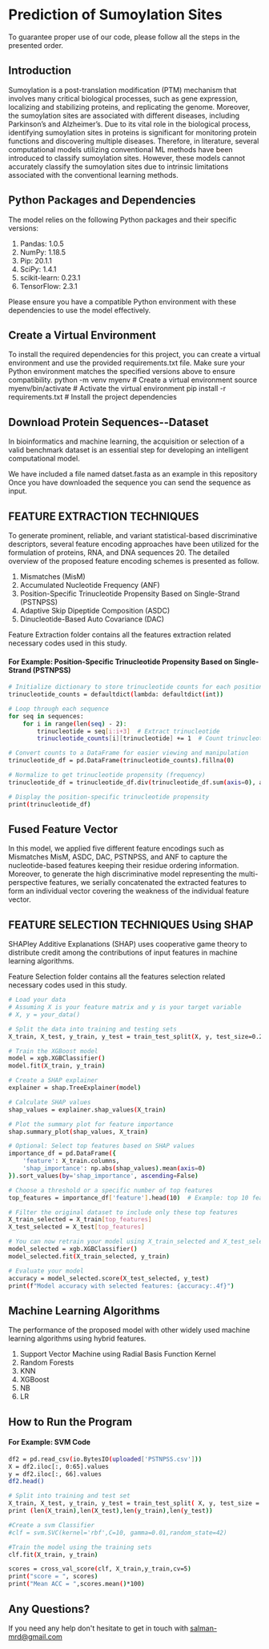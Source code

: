 # Prediction of Sumoylation Sites 
To guarantee proper use of our code, please follow all the steps in the presented order.
## Introduction
Sumoylation is a post-translation modification (PTM) mechanism that involves many critical biological processes, such as gene expression, localizing and stabilizing proteins, and replicating the genome. Moreover, the sumoylation sites are associated with different diseases, including Parkinson’s and Alzheimer’s. Due to its vital role in the biological process, identifying sumoylation sites in proteins is significant for monitoring protein functions and discovering multiple diseases. Therefore, in literature, several computational models utilizing conventional ML methods have been introduced to classify sumoylation sites. However, these models cannot accurately classify the sumoylation sites due to intrinsic limitations associated with the conventional learning methods. 
## Python Packages and Dependencies
The model relies on the following Python packages and their specific versions:
1. Pandas: 1.0.5
2. NumPy: 1.18.5
3. Pip: 20.1.1
4. SciPy: 1.4.1
5. scikit-learn: 0.23.1
6. TensorFlow: 2.3.1

Please ensure you have a compatible Python environment with these dependencies to use the model effectively.
## Create a Virtual Environment
To install the required dependencies for this project, you can create a virtual environment and use the provided requirements.txt file. Make sure your Python environment matches the specified versions above to ensure compatibility.
python -m venv myenv  # Create a virtual environment
source myenv/bin/activate  # Activate the virtual environment
pip install -r requirements.txt  # Install the project dependencies
## Download Protein Sequences--Dataset
In bioinformatics and machine learning, the acquisition or selection of a valid benchmark dataset is an essential step for developing an intelligent computational model. 

We have included a file named datset.fasta as an example in this repository
Once you have downloaded the sequence you can send the sequence as input.
## FEATURE EXTRACTION TECHNIQUES
To generate prominent, reliable, and variant statistical-based discriminative descriptors, several feature encoding approaches have been utilized for the formulation of proteins, RNA, and DNA sequences 20. The detailed overview of the proposed feature encoding schemes is presented as follow.
1. Mismatches (MisM)
2. Accumulated Nucleotide Frequency (ANF)
3. Position-Specific Trinucleotide Propensity Based on Single-Strand (PSTNPSS)
4. Adaptive Skip Dipeptide Composition (ASDC)
5. Dinucleotide-Based Auto Covariance (DAC)

Feature Extraction folder contains all the features extraction related necessary codes used in this study.
#### For Example: Position-Specific Trinucleotide Propensity Based on Single-Strand (PSTNPSS)
```bash
# Initialize dictionary to store trinucleotide counts for each position
trinucleotide_counts = defaultdict(lambda: defaultdict(int))

# Loop through each sequence
for seq in sequences:
    for i in range(len(seq) - 2):
        trinucleotide = seq[i:i+3]  # Extract trinucleotide
        trinucleotide_counts[i][trinucleotide] += 1  # Count trinucleotide at position i

# Convert counts to a DataFrame for easier viewing and manipulation
trinucleotide_df = pd.DataFrame(trinucleotide_counts).fillna(0)

# Normalize to get trinucleotide propensity (frequency)
trinucleotide_df = trinucleotide_df.div(trinucleotide_df.sum(axis=0), axis=1)

# Display the position-specific trinucleotide propensity
print(trinucleotide_df)
```
## Fused Feature Vector 
In this model, we applied five different feature encodings such as Mismatches MisM, ASDC, DAC, PSTNPSS, and ANF to capture the nucleotide-based features keeping their residue ordering information. Moreover, to generate the high discriminative model representing the multi-perspective features, we serially concatenated the extracted features to form an individual vector covering the weakness of the individual feature vector.  

## FEATURE SELECTION TECHNIQUES Using SHAP
SHAPley Additive Explanations (SHAP) uses cooperative game theory to distribute credit among the contributions of input features in machine learning algorithms. 

Feature Selection folder contains all the features selection related necessary codes used in this study.
```bash
# Load your data
# Assuming X is your feature matrix and y is your target variable
# X, y = your_data()

# Split the data into training and testing sets
X_train, X_test, y_train, y_test = train_test_split(X, y, test_size=0.2, random_state=42)

# Train the XGBoost model
model = xgb.XGBClassifier()
model.fit(X_train, y_train)

# Create a SHAP explainer
explainer = shap.TreeExplainer(model)

# Calculate SHAP values
shap_values = explainer.shap_values(X_train)

# Plot the summary plot for feature importance
shap.summary_plot(shap_values, X_train)

# Optional: Select top features based on SHAP values
importance_df = pd.DataFrame({
    'feature': X_train.columns,
    'shap_importance': np.abs(shap_values).mean(axis=0)
}).sort_values(by='shap_importance', ascending=False)

# Choose a threshold or a specific number of top features
top_features = importance_df['feature'].head(10)  # Example: top 10 features

# Filter the original dataset to include only these top features
X_train_selected = X_train[top_features]
X_test_selected = X_test[top_features]

# You can now retrain your model using X_train_selected and X_test_selected
model_selected = xgb.XGBClassifier()
model_selected.fit(X_train_selected, y_train)

# Evaluate your model
accuracy = model_selected.score(X_test_selected, y_test)
print(f"Model accuracy with selected features: {accuracy:.4f}")
```
## Machine Learning Algorithms
The performance of the proposed model with other widely used machine learning algorithms using hybrid features. 
1. Support Vector Machine using Radial Basis Function Kernel
2. Random Forests
3. KNN
4. XGBoost
5. NB
6. LR

## How to Run the Program
#### For Example: SVM Code
```bash
df2 = pd.read_csv(io.BytesIO(uploaded['PSTNPSS.csv']))
X = df2.iloc[:, 0:65].values
y = df2.iloc[:, 66].values
df2.head()

# Split into training and test set
X_train, X_test, y_train, y_test = train_test_split( X, y, test_size = 0.2, random_state=42)
print (len(X_train),len(X_test),len(y_train),len(y_test))

#Create a svm Classifier
#clf = svm.SVC(kernel='rbf',C=10, gamma=0.01,random_state=42)

#Train the model using the training sets
clf.fit(X_train, y_train)

scores = cross_val_score(clf, X_train,y_train,cv=5)
print("score = ", scores)
print("Mean ACC = ",scores.mean()*100)
```

## Any Questions?
If you need any help don't hesitate to get in touch with salman-mrd@gmail.com
